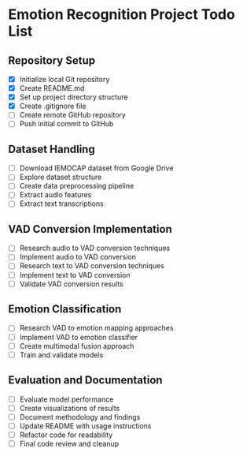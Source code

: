 # Emotion Recognition Project Todo List

## Repository Setup
- [x] Initialize local Git repository
- [x] Create README.md
- [x] Set up project directory structure
- [x] Create .gitignore file
- [ ] Create remote GitHub repository
- [ ] Push initial commit to GitHub

## Dataset Handling
- [ ] Download IEMOCAP dataset from Google Drive
- [ ] Explore dataset structure
- [ ] Create data preprocessing pipeline
- [ ] Extract audio features
- [ ] Extract text transcriptions

## VAD Conversion Implementation
- [ ] Research audio to VAD conversion techniques
- [ ] Implement audio to VAD conversion
- [ ] Research text to VAD conversion techniques
- [ ] Implement text to VAD conversion
- [ ] Validate VAD conversion results

## Emotion Classification
- [ ] Research VAD to emotion mapping approaches
- [ ] Implement VAD to emotion classifier
- [ ] Create multimodal fusion approach
- [ ] Train and validate models

## Evaluation and Documentation
- [ ] Evaluate model performance
- [ ] Create visualizations of results
- [ ] Document methodology and findings
- [ ] Update README with usage instructions
- [ ] Refactor code for readability
- [ ] Final code review and cleanup
